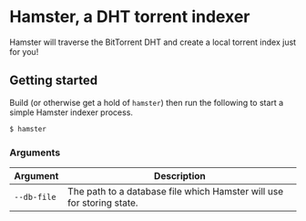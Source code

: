 # Hamster, a DHT torrent indexer

Hamster will traverse the BitTorrent DHT and create a local torrent index
just for you!

## Getting started

Build (or otherwise get a hold of `hamster`) then run the following to start
a simple Hamster indexer process.

```sh
$ hamster
```

### Arguments

| Argument               | Description                                                                             |
|------------------------|-----------------------------------------------------------------------------------------|
| `--db-file`            | The path to a database file which Hamster will use for storing state.                   |

